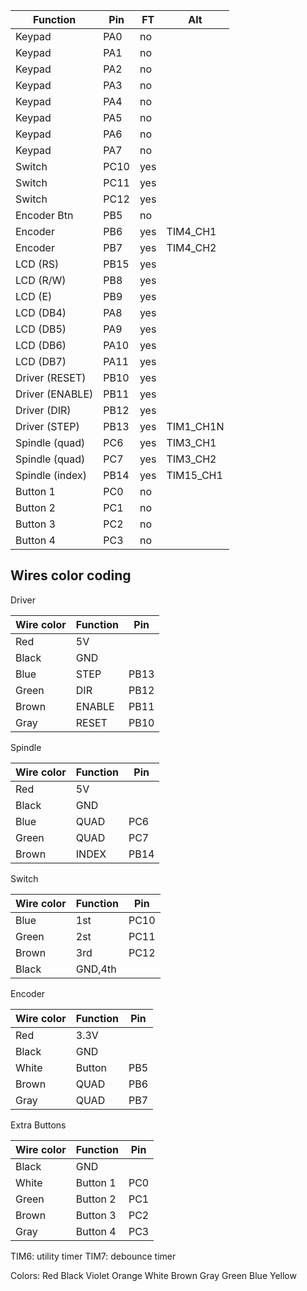 | Function      | Pin | FT | Alt     |
| --------------|-----|----|---------|
|Keypad         |PA0  |no  |         |
|Keypad         |PA1  |no  |         |
|Keypad         |PA2  |no  |         |
|Keypad         |PA3  |no  |         |
|Keypad         |PA4  |no  |         |
|Keypad         |PA5  |no  |         |
|Keypad         |PA6  |no  |         |
|Keypad         |PA7  |no  |         |
|Switch         |PC10 |yes |         |
|Switch         |PC11 |yes |         |
|Switch         |PC12 |yes |         |
|Encoder Btn    |PB5  |no  |         |
|Encoder        |PB6  |yes |TIM4_CH1 |
|Encoder        |PB7  |yes |TIM4_CH2 |
|LCD (RS)       |PB15 |yes |         |
|LCD (R/W)      |PB8  |yes |         |
|LCD (E)        |PB9  |yes |         |
|LCD (DB4)      |PA8  |yes |         |
|LCD (DB5)      |PA9  |yes |         |
|LCD (DB6)      |PA10 |yes |         |
|LCD (DB7)      |PA11 |yes |         |
|Driver (RESET) |PB10 |yes |         |
|Driver (ENABLE)|PB11 |yes |         |
|Driver (DIR)   |PB12 |yes |         |
|Driver (STEP)  |PB13 |yes |TIM1_CH1N|
|Spindle (quad) |PC6  |yes |TIM3_CH1 |
|Spindle (quad) |PC7  |yes |TIM3_CH2 |
|Spindle (index)|PB14 |yes |TIM15_CH1|
|Button 1       |PC0  |no  |         |
|Button 2       |PC1  |no  |         |
|Button 3       |PC2  |no  |         |
|Button 4       |PC3  |no  |         |


Wires color coding
------------------

Driver

|Wire color|Function|Pin |
|----------|--------|----|
|Red       |5V      |    |
|Black     |GND     |    |
|Blue      |STEP    |PB13|
|Green     |DIR     |PB12|
|Brown     |ENABLE  |PB11|
|Gray      |RESET   |PB10|

Spindle

|Wire color|Function|Pin |
|----------|--------|----|
|Red       |5V      |    |
|Black     |GND     |    |
|Blue      |QUAD    |PC6 |
|Green     |QUAD    |PC7 |
|Brown     |INDEX   |PB14|

Switch

|Wire color|Function|Pin |
|----------|--------|----|
|Blue      |1st     |PC10|
|Green     |2st     |PC11|
|Brown     |3rd     |PC12|
|Black     |GND,4th |    |

Encoder

|Wire color|Function|Pin |
|----------|--------|----|
|Red       |3.3V    |    |
|Black     |GND     |    |
|White     |Button  |PB5 |
|Brown     |QUAD    |PB6 |
|Gray      |QUAD    |PB7 |

Extra Buttons

|Wire color|Function|Pin |
|----------|--------|----|
|Black     |GND     |    |
|White     |Button 1|PC0 |
|Green     |Button 2|PC1 |
|Brown     |Button 3|PC2 |
|Gray      |Button 4|PC3 |


TIM6: utility timer
TIM7: debounce timer

Colors:
Red
Black
Violet
Orange
White
Brown
Gray
Green
Blue
Yellow

